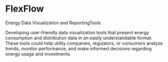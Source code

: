 # FlexFlow
Energy Data Visualization and ReportingTools

Developing user-friendly data visualization tools that present energy consumption and distribution data in an easily understandable format. These tools could help utility companies, regulators, or consumers analyze trends, monitor performance, and make informed decisions regarding energy usage and investments.